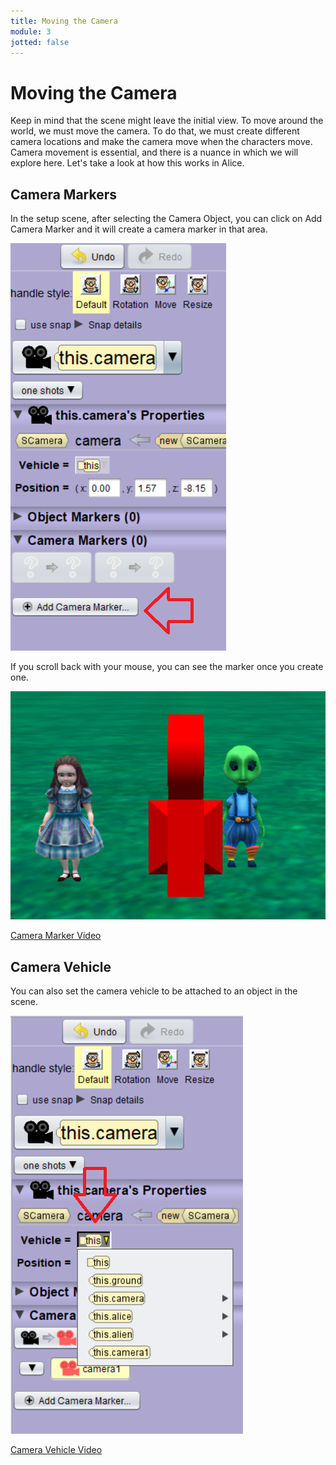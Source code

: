 ```yaml
---
title: Moving the Camera
module: 3
jotted: false
---
```


# Moving the Camera

Keep in mind that the scene might leave the initial view.  To move around the world, we must move the camera.  To do that, we must create different camera locations and make the camera move when the characters move.  Camera movement is essential, and there is a nuance in which we will explore here.  Let's take a look at how this works in Alice.

<!-- video here -->
## Camera Markers

In the setup scene, after selecting the Camera Object, you can click on Add Camera Marker and it will create a camera marker in that area.

<p><img src="../imgs/CameraMarker.png" alt="Camera Marker" /></p>

If you scroll back with your mouse, you can see the marker once you create one.

<p><img src="../imgs/CameraMarker2.png" alt="Camera Marker 2" /></p>

<p><a href="//www.youtube.com/embed/JhCFmWBmAfA" data-lity>Camera Marker Video</a></p>

## Camera Vehicle

You can also set the camera vehicle to be attached to an object in the scene.

<p><img src="../imgs/CameraVehicle.png" alt="Camera Vehicel" /></p>

<!-- camera vehicle -->
<p><a href="//www.youtube.com/embed/PS0rbtFZ-U4" data-lity>Camera Vehicle Video</a></p>